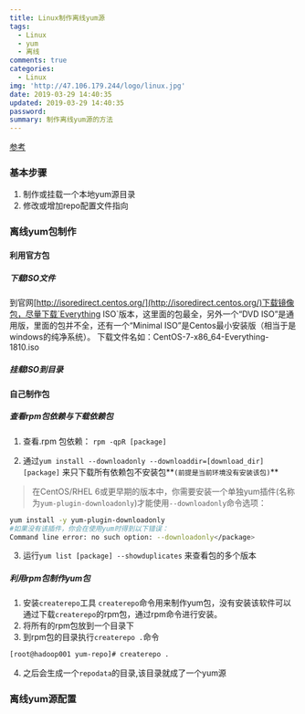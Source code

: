 ```yaml
---
title: Linux制作离线yum源
tags:
  - Linux
  - yum
  - 离线
comments: true
categories:
  - Linux
img: 'http://47.106.179.244/logo/linux.jpg'
date: 2019-03-29 14:40:35
updated: 2019-03-29 14:40:35
password:
summary: 制作离线yum源的方法
---
```

[参考](https://blog.csdn.net/huangjin0507/article/details/51351807)
### 基本步骤
1. 制作或挂载一个本地yum源目录
2. 修改或增加repo配置文件指向

### 离线yum包制作
#### 利用官方包
##### 下载ISO文件
到官网[http://isoredirect.centos.org/](http://isoredirect.centos.org/)下载镜像包，尽量下载`Everything ISO`版本，这里面的包最全，另外一个“DVD ISO”是通用版，里面的包并不全，还有一个“Minimal ISO”是Centos最小安装版（相当于是windows的纯净系统）。
下载文件名如：CentOS-7-x86_64-Everything-1810.iso
##### 挂载ISO到目录

#### 自己制作包
##### 查看rpm包依赖与下载依赖包
1. 查看.rpm 包依赖：
`rpm -qpR [package]`

2. 通过`yum install --downloadonly --downloaddir=[download_dir] [package]` 来只下载所有依赖包不安装包**`(前提是当前环境没有安装该包)`**
> 在CentOS/RHEL 6或更早期的版本中，你需要安装一个单独yum插件(名称为`yum-plugin-downloadonly`)才能使用`--downloadonly`命令选项：
```bash
yum install -y yum-plugin-downloadonly
#如果没有该插件，你会在使用yum时得到以下错误：
Command line error: no such option: --downloadonly</package>
```
3. 运行`yum list [package] --showduplicates` 来查看包的多个版本

##### 利用rpm包制作yum包
1. 安装`createrepo`工具
`createrepo`命令用来制作yum包，没有安装该软件可以通过下载`createrepo`的rpm包，通过rpm命令进行安装。
2. 将所有的rpm包放到一个目录下
3. 到rpm包的目录执行`createrepo .`命令
 ```bash
 [root@hadoop001 yum-repo]# createrepo .
 ```
4. 之后会生成一个`repodata`的目录,该目录就成了一个yum源

### 离线yum源配置
